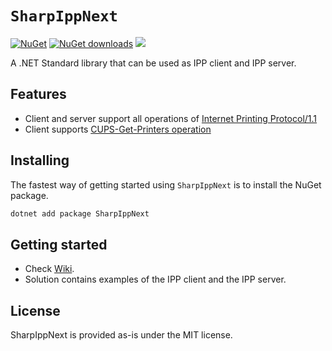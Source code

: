 # `SharpIppNext`

[![NuGet](https://img.shields.io/nuget/v/SharpIppNext.svg)](https://www.nuget.org/packages/SharpIppNext)
[![NuGet downloads](https://img.shields.io/nuget/dt/SharpIppNext.svg)](https://www.nuget.org/packages/SharpIppNext)
[![](https://img.shields.io/badge/Docs-GitHub%20wiki-brightgreen)](https://github.com/danielklecha/SharpIppNext/wiki)

A .NET Standard library that can be used as IPP client and IPP server.

## Features

- Client and server support all operations of [Internet Printing Protocol/1.1](https://tools.ietf.org/html/rfc2911)
- Client supports [CUPS-Get-Printers operation](http://www.cups.org/doc/spec-ipp.html#CUPS_GET_PRINTERS)

## Installing

The fastest way of getting started using `SharpIppNext` is to install the NuGet package.

```csharp
dotnet add package SharpIppNext
```

## Getting started

- Check [Wiki](https://github.com/danielklecha/SharpIppNext/wiki). 
- Solution contains examples of the IPP client and the IPP server.


## License

SharpIppNext is provided as-is under the MIT license.